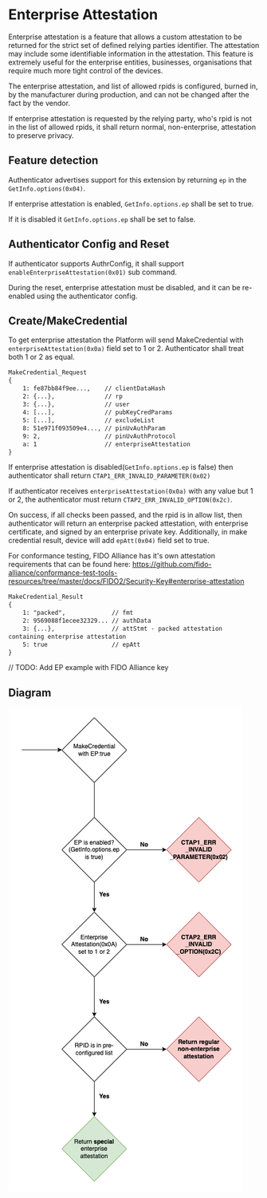 # Enterprise Attestation

Enterprise attestation is a feature that allows a custom attestation to be returned for the strict set of defined relying parties identifier. The attestation may include some identifiable information in the attestation. This feature is extremely useful for the enterprise entities, businesses, organisations that require much more tight control of the devices. 

The enterprise attestation, and list of allowed rpids is configured, burned in, by the manufacturer during production, and can not be changed after the fact by the vendor.

If enterprise attestation is requested by the relying party, who's rpid is not in the list of allowed rpids, it shall return normal, non-enterprise, attestation to preserve privacy.


## Feature detection

Authenticator advertises support for this extension by returning `ep` in the `GetInfo.options(0x04)`.

If enterprise attestation is enabled, `GetInfo.options.ep` shall be set to true. 

If it is disabled it `GetInfo.options.ep` shall be set to false.


## Authenticator Config and Reset

If authenticator supports AuthrConfig, it shall support `enableEnterpriseAttestation(0x01)` sub command.

During the reset, enterprise attestation must be disabled, and it can be re-enabled using the authenticator config.


## Create/MakeCredential

To get enterprise attestation the Platform will send MakeCredential with `enterpriseAttestation(0x0a)` field set to 1 or 2. Authenticator shall treat both 1 or 2 as equal.

```
MakeCredential_Request
{
    1: fe87bb84f9ee...,    // clientDataHash
    2: {...},              // rp
    3: {...},              // user
    4: [...],              // pubKeyCredParams
    5: [...],              // excludeList
    8: 51e971f093509e4..., // pinUvAuthParam
    9: 2,                  // pinUvAuthProtocol
    a: 1                   // enterpriseAttestation
}
```

If enterprise attestation is disabled(`GetInfo.options.ep` is false) then authenticator shall return `CTAP1_ERR_INVALID_PARAMETER(0x02)`


If authenticator receives `enterpriseAttestation(0x0a)` with any value but 1 or 2, the authenticator must return `CTAP2_ERR_INVALID_OPTION(0x2c)`.

On success, if all checks been passed, and the rpid is in allow list, then authenticator will return an enterprise packed attestation, with enterprise certificate, and signed by an enterprise private key. Additionally, in make credential result, device will add `epAtt(0x04)` field set to true.


For conformance testing, FIDO Alliance has it's own attestation requirements that can be found here: https://github.com/fido-alliance/conformance-test-tools-resources/tree/master/docs/FIDO2/Security-Key#enterprise-attestation

```
MakeCredential_Result
{
    1: "packed",             // fmt
    2: 9569088f1ecee32329... // authData
    3: {...},                // attStmt - packed attestation containing enterprise attestation
    5: true                  // epAtt
}
```

// TODO: Add EP example with FIDO Alliance key


## Diagram

![Enterprise Attestation Diagram](./diagrams/EnterpriseAttestation.drawio.png)